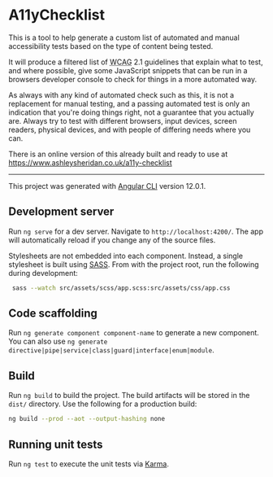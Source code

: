 # A11yChecklist

This is a tool to help generate a custom list of automated and manual accessibility tests based on the type of content being tested.

It will produce a filtered list of <abbr title="Web Content Accessibility Guidelines">WCAG</abbr> 2.1 guidelines that explain what to test, and where possible, give some JavaScript snippets that can be run in a browsers developer console to check for things in a more automated way.

As always with any kind of automated check such as this, it is not a replacement for manual testing, and a passing automated test is only an indication that you're doing things right, not a guarantee that you actually are. Always try to test with different browsers, input devices, screen readers, physical devices, and with people of differing needs where you can.

There is an online version of this already built and ready to use at https://www.ashleysheridan.co.uk/a11y-checklist

---

This project was generated with [Angular CLI](https://github.com/angular/angular-cli) version 12.0.1.

## Development server

Run `ng serve` for a dev server. Navigate to `http://localhost:4200/`. The app will automatically reload if you change any of the source files.

Stylesheets are not embedded into each component. Instead, a single stylesheet is built using [SASS](https://sass-lang.com). From with the project root, run the following during development:

```sh
 sass --watch src/assets/scss/app.scss:src/assets/css/app.css
```

## Code scaffolding

Run `ng generate component component-name` to generate a new component. You can also use `ng generate directive|pipe|service|class|guard|interface|enum|module`.

## Build

Run `ng build` to build the project. The build artifacts will be stored in the `dist/` directory. Use the following for a production build:

```sh
ng build --prod --aot --output-hashing none
```

## Running unit tests

Run `ng test` to execute the unit tests via [Karma](https://karma-runner.github.io).
